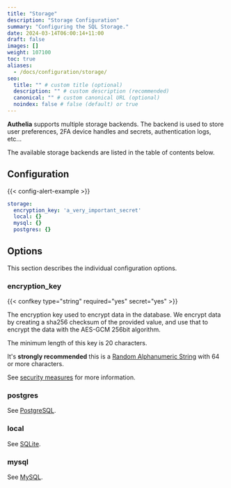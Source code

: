 ```yaml
---
title: "Storage"
description: "Storage Configuration"
summary: "Configuring the SQL Storage."
date: 2024-03-14T06:00:14+11:00
draft: false
images: []
weight: 107100
toc: true
aliases:
  - /docs/configuration/storage/
seo:
  title: "" # custom title (optional)
  description: "" # custom description (recommended)
  canonical: "" # custom canonical URL (optional)
  noindex: false # false (default) or true
---
```


__Authelia__ supports multiple storage backends. The backend is used to store user preferences, 2FA device handles and
secrets, authentication logs, etc...

The available storage backends are listed in the table of contents below.

## Configuration

{{< config-alert-example >}}

```yaml {title="configuration.yml"}
storage:
  encryption_key: 'a_very_important_secret'
  local: {}
  mysql: {}
  postgres: {}
```

## Options

This section describes the individual configuration options.

### encryption_key

{{< confkey type="string" required="yes" secret="yes" >}}

The encryption key used to encrypt data in the database. We encrypt data by creating a sha256 checksum of the provided
value, and use that to encrypt the data with the AES-GCM 256bit algorithm.

The minimum length of this key is 20 characters.

It's __strongly recommended__ this is a
[Random Alphanumeric String](../../reference/guides/generating-secure-values.md#generating-a-random-alphanumeric-string) with 64 or more
characters.

See [security measures](../../overview/security/measures.md#storage-security-measures) for more information.

### postgres

See [PostgreSQL](postgres.md).

### local

See [SQLite](sqlite.md).

### mysql

See [MySQL](mysql.md).
